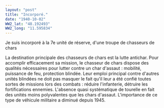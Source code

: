 ```yaml
---
layout: "post"
title: "Incorporé."
date: "1940-10-02"
WW2_lat: "48.192493"
WW2_long: "11.595834"
---
```


Je suis incorporé à la 7e unité de réserve, d'une troupe de chasseurs de chars


<div class="histoire"></div>

<div class="commentaire">La destination principale des chasseurs de chars est la lutte antichar. Pour accomplir efficacement sa mission, le chasseur de chars dispose des qualités nécessaires pour lutter contre un char d'assaut : mobilité, puissance de feu, protection blindée. Leur emploi principal contre d'autres unités blindées ne doit pas masquer le fait qu'il leur a été confié toutes sortes de missions lors des combats : réduire l'infanterie, détruire les fortifications ennemies. L'absence quasi systématique de tourelle en fait des unités moins polyvalentes que les chars d'assaut. L'importance de ce type de véhicule militaire a diminué depuis 1945. </div>